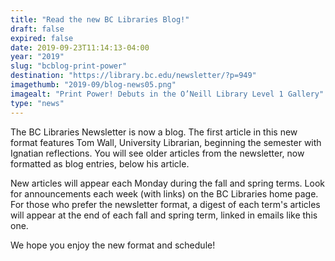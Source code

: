 ```yaml
---
title: "Read the new BC Libraries Blog!"
draft: false
expired: false
date: 2019-09-23T11:14:13-04:00
year: "2019"
slug: "bcblog-print-power"
destination: "https://library.bc.edu/newsletter/?p=949"
imagethumb: "2019-09/blog-news05.png"
imagealt: "Print Power! Debuts in the O’Neill Library Level 1 Gallery"
type: "news"
---
```


The BC Libraries Newsletter is now a blog. The first article in this new format features Tom Wall, University Librarian, beginning the semester with Ignatian reflections. You will see older articles from the newsletter, now formatted as blog entries, below his article.

New articles will appear each Monday during the fall and spring terms. Look for announcements each week (with links) on the BC Libraries home page. For those who prefer the newsletter format, a digest of each term's articles will appear at the end of each fall and spring term, linked in emails like this one.

We hope you enjoy the new format and schedule!